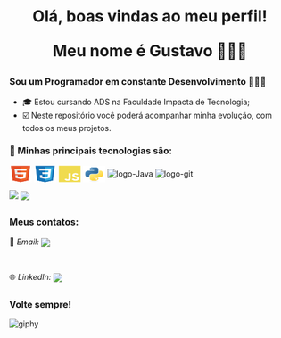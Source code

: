 <h1 align="center"> Olá, boas vindas ao meu perfil! <p>Meu nome é Gustavo 👋🏾😄</h1>
<h3> Sou um Programador em constante Desenvolvimento 🧑🏿‍💻</h3>

- 🎓 Estou cursando ADS na Faculdade Impacta de Tecnologia;
- ☑️ Neste repositório você poderá acompanhar minha evolução, com todos os meus projetos.

 <h3>🤖 Minhas principais tecnologias são:</h3>
<div style="display: inline_block">
   <p><img align="center" alt="logo-HTML" height="30" width="40" src="https://raw.githubusercontent.com/devicons/devicon/master/icons/html5/html5-original.svg">
   <img align="center" alt="logo-CSS" height="30" width="40" src="https://raw.githubusercontent.com/devicons/devicon/master/icons/css3/css3-original.svg">
   <img align="center" alt="logo-Js" height="30" width="40" src="https://raw.githubusercontent.com/devicons/devicon/master/icons/javascript/javascript-plain.svg">
   <img align="center" alt="logo-Python" height="30" width="40" src="https://raw.githubusercontent.com/devicons/devicon/master/icons/python/python-original.svg">
   <img align="center" alt="logo-Java" height="40" width="40" src="https://cdn.jsdelivr.net/gh/devicons/devicon/icons/java/java-original-wordmark.svg">
   <img align="center" alt="logo-git" height="40" width="50" src="https://cdn.jsdelivr.net/gh/devicons/devicon/icons/git/git-plain-wordmark.svg" /></p>
   <p><img align="left" src="https://github-readme-stats.vercel.app/api/top-langs/?username=megusta80&hide_progress=true&theme=gotham&show_icons=true&langs_count=16"   /></p>
   <p>&nbsp;<img align="center" src="https://github-readme-stats.vercel.app/api?username=megusta80&hide=stars&count_private=true&show_icons=true&theme=gotham" /></p>
  
  ##
  
  <p><h3>Meus contatos:</h3></p>
  
<div>
 <p>📧 <em>Email:</em>  <a href = "mailto:gustavo.lopes7804@gmail.com"><img align="center" src="https://img.shields.io/badge/-Gmail-%23333?style=for-the-badge&logo=gmail&logoColor=white" target="_blank"></a></p><br>
 <p>🌐 <em>LinkedIn:</em>  <a href="https://www.linkedin.com/in/gustavo-henrique-da-silva-lopes/" target="_blank"><img align="center" src="https://img.shields.io/badge/-LinkedIn-%230077B5?style=for-the-badge&logo=linkedin&logoColor=white" target="_blank"></a></p>
</div>

##

<h3>Volte sempre!</h3>

![giphy](https://user-images.githubusercontent.com/88558114/224866873-5b6a0a14-27c1-4c4f-ad04-4bb32cea6fa5.gif)

